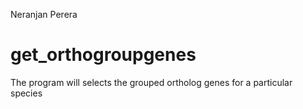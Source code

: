 Neranjan Perera
# get_orthogroupgenes
The program will selects the grouped ortholog genes for a particular species
